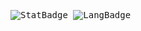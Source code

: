<kbd>![StatBadge](https://github-readme-stats.vercel.app/api?username=bellomia&custom_title=GitHub%20Stats&show_icons=true&hide_rank=true&count_private=true&icon_color=ff5e28&theme=graywhite)
</kbd>
<kbd>
![LangBadge](https://github-readme-stats.vercel.app/api/top-langs/?username=bellomia&langs_count=10&layout=compact&exclude_repo=PythTB&hide=html,makefile,gnuplot&theme=graywhite)
</kbd>

<!--
### Hi there 👋
**bellomia/bellomia** is a ✨ _special_ ✨ repository because its `README.md` (this file) appears on your GitHub profile.

Here are some ideas to get you started:

- 🔭 I’m currently working on ...
- 🌱 I’m currently learning ...
- 👯 I’m looking to collaborate on ...
- 🤔 I’m looking for help with ...
- 💬 Ask me about ...
- 📫 How to reach me: ...
- 😄 Pronouns: ...
- ⚡ Fun fact: ...
-->
